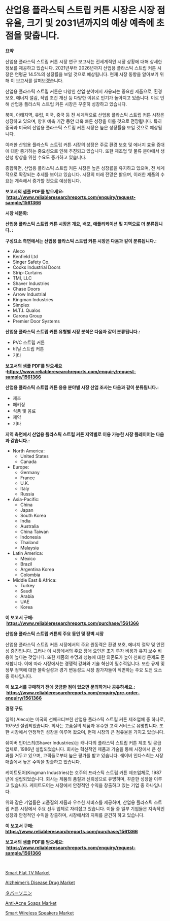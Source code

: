 <p><h1>산업용 플라스틱 스트립 커튼 시장은 시장 점유율, 크기 및 2031년까지의 예상 예측에 초점을 맞춥니다.</h1></p><p><strong>요약</strong></p>
<p><p>산업용 플라스틱 스트립 커튼 시장 연구 보고서는 전세계적인 시장 상황에 대해 상세한 정보를 제공하고 있습니다. 2021년부터 2026년까지 산업용 플라스틱 스트립 커튼 시장은 연평균 14.5%의 성장률을 보일 것으로 예상됩니다. 현재 시장 동향을 알아보기 위해 이 보고서를 살펴보겠습니다.</p><p>산업용 플라스틱 스트립 커튼은 다양한 산업 분야에서 사용되는 중요한 제품으로, 환경 보호, 에너지 절감, 작업 조건 개선 등 다양한 이유로 인기가 높아지고 있습니다. 이로 인해 산업용 플라스틱 스트립 커튼 시장은 꾸준히 성장하고 있습니다.</p><p>북미, 아태지역, 유럽, 미국, 중국 등 전 세계적으로 산업용 플라스틱 스트립 커튼 시장은 성장하고 있으며, 향후 예측 기간 동안 더욱 빠른 성장을 이룰 것으로 전망됩니다. 특히 중국과 미국의 산업용 플라스틱 스트립 커튼 시장은 높은 성장률을 보일 것으로 예상됩니다.</p><p>이러한 산업용 플라스틱 스트립 커튼 시장의 성장은 주로 환경 보호 및 에너지 효율 증대에 대한 증가하는 중요성으로 인해 추진되고 있습니다. 또한 제조업 및 물류 분야에서 생산성 향상을 위한 수요도 증가하고 있습니다.</p><p>종합하면, 산업용 플라스틱 스트립 커튼 시장은 높은 성장률을 유지하고 있으며, 전 세계적으로 확장되는 추세를 보이고 있습니다. 시장의 미래 전망은 밝으며, 이러한 제품의 수요는 계속해서 증가할 것으로 예상됩니다.</p></p>
<p><strong>보고서의 샘플 PDF를 받으세요: &nbsp;<a href="https://www.reliableresearchreports.com/enquiry/request-sample/1561366">https://www.reliableresearchreports.com/enquiry/request-sample/1561366</a></strong></p>
<p><strong>시장 세분화:</strong></p>
<p><strong> 산업용 플라스틱 스트립 커튼 시장은 개요, 배포, 애플리케이션 및 지역으로 더 분류됩니다. :</strong></p>
<p><strong>구성요소 측면에서는 산업용 플라스틱 스트립 커튼 시장은 다음과 같이 분류됩니다.:</strong></p>
<p><ul><li>Aleco</li><li>Kenfield Ltd</li><li>Singer Safety Co.</li><li>Cooks Industrial Doors</li><li>Strip-Curtains</li><li>TMI, LLC</li><li>Shaver Industries</li><li>Chase Doors</li><li>Arrow Industrial</li><li>Kingman Industries</li><li>Simplex</li><li>M.T.I. Qualos</li><li>Carona Group</li><li>Premier Door Systems</li></ul></p>
<p><strong> 산업용 플라스틱 스트립 커튼 유형별 시장 분석은 다음과 같이 분류됩니다.:</strong></p>
<p><ul><li>PVC 스트립 커튼</li><li>비닐 스트립 커튼</li><li>기타</li></ul></p>
<p><strong>보고서의 샘플 PDF를 받으세요 :<a href="https://www.reliableresearchreports.com/enquiry/request-sample/1561366">https://www.reliableresearchreports.com/enquiry/request-sample/1561366</a></strong></p>
<p><strong> 산업용 플라스틱 스트립 커튼 응용 분야별 시장 산업 조사는 다음과 같이 분류됩니다.:</strong></p>
<p><ul><li>제조</li><li>패키징</li><li>식품 및 음료</li><li>제약</li><li>기타</li></ul></p>
<p><strong>지역 측면에서 산업용 플라스틱 스트립 커튼 지역별로 이용 가능한 시장 플레이어는 다음과 같습니다.:</strong></p>
<p><ul>
    <li>
        North America:
        <ul>
            <li>United States</li>
            <li>Canada</li>
        </ul>
    </li>
    <li>
        Europe:
        <ul>
            <li>Germany</li>
            <li>France</li>
            <li>U.K.</li>
            <li>Italy</li>
            <li>Russia</li>
        </ul>
    </li>
    <li>
        Asia-Pacific:
        <ul>
            <li>China</li>
            <li>Japan</li>
            <li>South Korea</li>
            <li>India</li>
            <li>Australia</li>
            <li>China Taiwan</li>
            <li>Indonesia</li>
            <li>Thailand</li>
            <li>Malaysia</li>
        </ul>
    </li>
    <li>
        Latin America:
        <ul>
            <li>Mexico</li>
            <li>Brazil</li>
            <li>Argentina Korea</li>
            <li>Colombia</li>
        </ul>
    </li>
    <li>
        Middle East & Africa:
        <ul>
            <li>Turkey</li>
            <li>Saudi</li>
            <li>Arabia</li>
            <li>UAE</li>
            <li>Korea</li>
        </ul>
    </li>
    </ul></p>
<p><strong>이 보고서 구매: &nbsp;<a href="https://www.reliableresearchreports.com/purchase/1561366">https://www.reliableresearchreports.com/purchase/1561366</a></strong></p>
<p><strong>산업용 플라스틱 스트립 커튼의 주요 동인 및 장벽 시장</strong></p>
<p><p>산업용 플라스틱 스트립 커튼 시장에서의 주요 원동력은 환경 보호, 에너지 절약 및 안전성 증진입니다. 그러나 이 시장에서의 주요 장애 요인은 초기 투자 비용과 유지 보수 비용이 높다는 것입니다. 또한 제품의 수명과 성능에 대한 의존도가 높아 신뢰성 문제도 존재합니다. 이에 따라 시장에서는 경쟁력 강화와 기술 혁신이 필수적입니다. 또한 규제 및 정부 정책에 대한 불확실성과 경기 변동성도 시장 참가자들이 직면하는 주요 도전 요소 중 하나입니다.</p></p>
<p><strong>이 보고서를 구매하기 전에 궁금한 점이 있으면 문의하거나 공유하세요.: &nbsp;<a href="https://www.reliableresearchreports.com/enquiry/pre-order-enquiry/1561366">https://www.reliableresearchreports.com/enquiry/pre-order-enquiry/1561366</a></strong></p>
<p><strong>경쟁 구도</strong></p>
<p><p>일렉( Aleco)는 미국의 선페크티브한 산업용 플라스틱 스트립 커튼 제조업체 중 하나로, 1975년 설립되었습니다. 회사는 고품질의 제품과 우수한 고객 서비스로 유명합니다. 또한 시장에서 안정적인 성장을 이루어 왔으며, 현재 시장의 큰 점유율을 가지고 있습니다.</p><p>쉐이버 인더스츼(Shaver Industries)는 캐나다의 플라스틱 스트립 커튼 제조 및 공급 업체로, 1986년 설립되었습니다. 회사는 혁신적인 제품과 기술을 통해 시장에서 큰 성과를 거두고 있으며, 고객들로부터 높은 평가를 받고 있습니다. 쉐이버 인다스츼는 시장 매출에서 높은 수익을 창출하고 있습니다.</p><p>케이트도어(Kingman Industries)는 호주의 프라스틱 스트립 커튼 제조업체로, 1987년에 설립되었습니다. 회사는 제품의 품질과 신뢰성으로 유명하며, 꾸준한 성장을 이루고 있습니다. 케이트도어는 시장에서 안정적인 수익을 창출하고 있는 기업 중 하나입니다.</p><p>위와 같은 기업들은 고품질의 제품과 우수한 서비스를 제공하며, 산업용 플라스틱 스트립 커튼 시장에서 주요 선두 업체로 자리잡고 있습니다. 이들 중 일부 기업들은 지속적인 성장과 안정적인 수익을 창출하며, 시장에서의 지위를 굳건히 하고 있습니다.</p></p>
<p><strong>이 보고서 구매: &nbsp; <a href="https://www.reliableresearchreports.com/purchase/1561366">https://www.reliableresearchreports.com/purchase/1561366</a></strong></p>
<p><strong>보고서의 샘플 PDF를 받으세요: &nbsp;<a href="https://www.reliableresearchreports.com/enquiry/request-sample/1561366">https://www.reliableresearchreports.com/enquiry/request-sample/1561366</a></strong><strong></strong></p>
<p>&nbsp;</p>
<p><p><a href="https://github.com/vimar16th/Market-Research-Report-List-3/blob/main/smart-flat-tv-market.md">Smart Flat TV Market</a></p><p><a href="https://issuu.com/reportprime-2/docs/alzheimers-disease-drug-market-size_c51432cecf1c84">Alzheimer’s Disease Drug Market</a></p><p><a href="https://github.com/schmahlson/Market-Research-Report-List-1/blob/main/92204336794.md">タバーソニン</a></p><p><a href="https://issuu.com/reportprime-2/docs/anti-acne-soaps-market-size-2030.pptx">Anti-Acne Soaps Market</a></p><p><a href="https://github.com/luckyshygirl/Market-Research-Report-List-3/blob/main/smart-wireless-speakers-market.md">Smart Wireless Speakers Market</a></p></p>